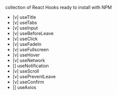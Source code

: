 collection of React Hooks ready to install with NPM

- [v] useTitle
- [v] useTabs
- [v] useInput
- [v] useBeforeLeave
- [v] useClick
- [v] useFadeIn
- [v] useFullscreen
- [v] useHover
- [v] useNetwork
- [] useNotification
- [v] useScroll
- [v] usePreventLeave
- [v] useConfirm
- [] useAxios
